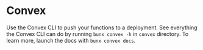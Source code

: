 # Convex

Use the Convex CLI to push your functions to a deployment. See everything the Convex CLI can do by running `bunx convex -h` in `convex` directory. To learn more, launch the docs with `bunx convex docs`.
